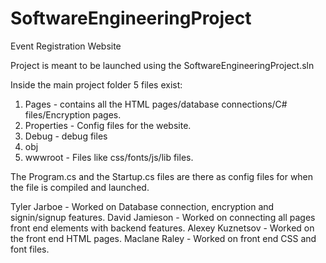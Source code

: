 # SoftwareEngineeringProject

Event Registration Website

Project is meant to be launched using the SoftwareEngineeringProject.sln

Inside the main project folder 5 files exist:
1) Pages - contains all the HTML pages/database connections/C# files/Encryption pages.
2) Properties - Config files for the website.
3) Debug - debug files
4) obj
5) wwwroot - Files like css/fonts/js/lib files.

The Program.cs and the Startup.cs files are there as config files for when the file is compiled and launched.

Tyler Jarboe - Worked on Database connection, encryption and signin/signup features.
David Jamieson - Worked on connecting all pages front end elements with backend features.
Alexey Kuznetsov - Worked on the front end HTML pages.
Maclane Raley - Worked on front end CSS and font files.
